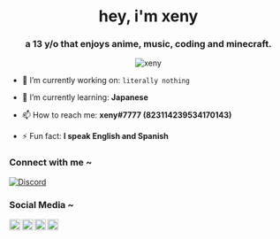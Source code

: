 <h1 align="center">hey, i'm xeny</h1>
<h3 align="center">a 13 y/o that enjoys anime, music, coding and minecraft.</h3>

<p align="center"> <img src="https://gpvc.arturio.dev/1x6" alt="xeny" /> </p>



- 🔭 I’m currently working on: `literally nothing`

- 🌱 I’m currently learning: **Japanese**

- 📫 How to reach me: **xeny#7777 (823114239534170143)**

- ⚡ Fun fact: **I speak English and Spanish**


<h3 align="left">Connect with me ~</h3>

[![Discord](https://discord-prof.herokuapp.com/banner/823114239534170143.png)](https://discord.com/users/823114239534170143)

<h3 align="left">Social Media ~</h3>
<a href="https://discord.com/users/823114239534170143">
  <img align="left" alt="Discord" width="20px" src="https://simpleicons.org/icons/discord.svg" />
</a>
<a href="https://keybase.io/xeny">
  <img align="left" alt="Keybase" width="20px" src="https://simpleicons.org/icons/keybase.svg" />
</a>
<a href="https://www.last.fm/user/syskeyed">
  <img align="left" alt="Last.fm" width="20px" src="https://simpleicons.org/icons/lastdotfm.svg" />
</a>
<a href="https://open.spotify.com/user/xenyths">
  <img align="left" alt="Spotify" width="20px" src="https://simpleicons.org/icons/spotify.svg" />
</a>



